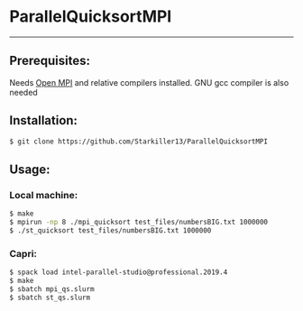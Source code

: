 # ParallelQuicksortMPI
***
## Prerequisites:
Needs [Open MPI](https://www.open-mpi.org/) and relative compilers installed.
GNU gcc compiler is also needed

## Installation:
```bash
$ git clone https://github.com/Starkiller13/ParallelQuicksortMPI
```

## Usage:
### Local machine:
```bash
$ make
$ mpirun -np 8 ./mpi_quicksort test_files/numbersBIG.txt 1000000
$ ./st_quicksort test_files/numbersBIG.txt 1000000
```

### Capri:
```bash
$ spack load intel-parallel-studio@professional.2019.4 
$ make
$ sbatch mpi_qs.slurm
$ sbatch st_qs.slurm
```
